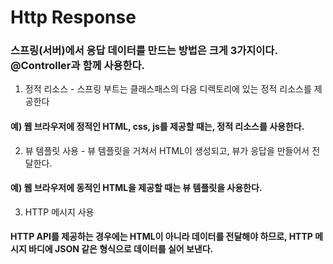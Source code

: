 # Http Response

### 스프링(서버)에서 응답 데이터를 만드는 방법은 크게 3가지이다. @Controller과 함께 사용한다.

1. 정적 리소스 - 스프링 부트는 클래스패스의 다음 디렉토리에 있는 정적 리소스를 제공한다
#### 예) 웹 브라우저에 정적인 HTML, css, js를 제공할 때는, 정적 리소스를 사용한다.

2. 뷰 템플릿 사용 - 뷰 템플릿을 거쳐서 HTML이 생성되고, 뷰가 응답을 만들어서 전달한다.
#### 예) 웹 브라우저에 동적인 HTML을 제공할 때는 뷰 템플릿을 사용한다.

3. HTTP 메시지 사용
#### HTTP API를 제공하는 경우에는 HTML이 아니라 데이터를 전달해야 하므로, HTTP 메시지 바디에 JSON 같은 형식으로 데이터를 실어 보낸다.